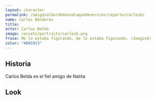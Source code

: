 ```yaml
---
layout: character
permalink: /amigasalbordedeunataquedenervios/reparto/carlosb/
name: Carlos Banderas
title: 
actor: Carlos Belda
image: /assets/portraits/carlosb.png
frase: Me lo estaba figurando, me lo estaba figurando. (Imaginé)
color: "#BA5923"
---
```


## Historia

Carlos Belda es el fiel amigo de Natita

## Look

